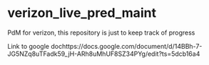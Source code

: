 # verizon_live_pred_maint
PdM for verizon, this repository is just to keep track of progress


Link to google dochttps://docs.google.com/document/d/14BBh-7-JG5NZq8uTFadk59_jH-ARh8uMhUF8SZ34PYg/edit?ts=5dcb16a4